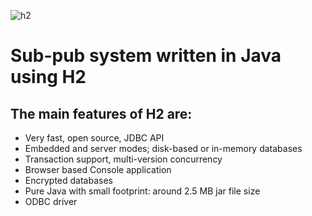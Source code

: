 ![h2](https://github.com/h2database/h2database/actions?query=workflow%3ACI)
# Sub-pub system written in Java using H2

## The main features of H2 are:

* Very fast, open source, JDBC API
* Embedded and server modes; disk-based or in-memory databases
* Transaction support, multi-version concurrency
* Browser based Console application
* Encrypted databases
* Pure Java with small footprint: around 2.5 MB jar file size
* ODBC driver